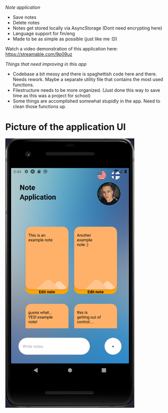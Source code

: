 *Note application*

- Save notes 
- Delete notes 
- Notes get stored locally via AsyncStorage (Dont need encrypting here)
- Language support for fin/eng
- Made to be as simple as possible (just like me :D)

Watch a video demonstration of this application here: https://streamable.com/9p09uz

*Things that need improving in this app*

- Codebase a bit messy and there is spaghettish code here and there. Needs rework. Maybe a separate utility file that contains the most used functions. 
- Filestructure needs to be more organized. (Just done this way to save time as this was a project for school)
- Some things are accomplished somewhat stupidly in the app. Need to clean those functions up. 

# Picture of the application UI
![beautiful!](./images/noteAppUi.PNG "App UI demo")
